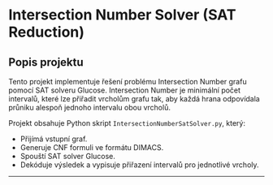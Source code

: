 # Intersection Number Solver (SAT Reduction)

## Popis projektu
Tento projekt implementuje řešení problému Intersection Number grafu pomocí SAT solveru Glucose. Intersection Number je minimální počet intervalů, které lze přiřadit vrcholům grafu tak, aby každá hrana odpovídala průniku alespoň jednoho intervalu obou vrcholů.

Projekt obsahuje Python skript `IntersectionNumberSatSolver.py`, který:
- Přijímá vstupní graf.
- Generuje CNF formuli ve formátu DIMACS.
- Spouští SAT solver Glucose.
- Dekóduje výsledek a vypisuje přiřazení intervalů pro jednotlivé vrcholy.

---


